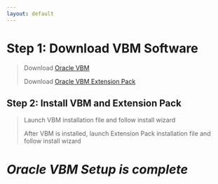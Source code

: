 ```yaml
---
layout: default
---
```


# Step 1: Download VBM Software

> Download [Oracle VBM](https://www.virtualbox.org/wiki/Downloads)
> 
> Download [Oracle VBM Extension Pack](https://www.virtualbox.org/wiki/Downloads)

## Step 2: Install VBM and Extension Pack

>Launch VBM installation file and follow install wizard
>
>After VBM is installed, launch Extension Pack installation file and follow install wizard

# _Oracle VBM Setup is complete_
